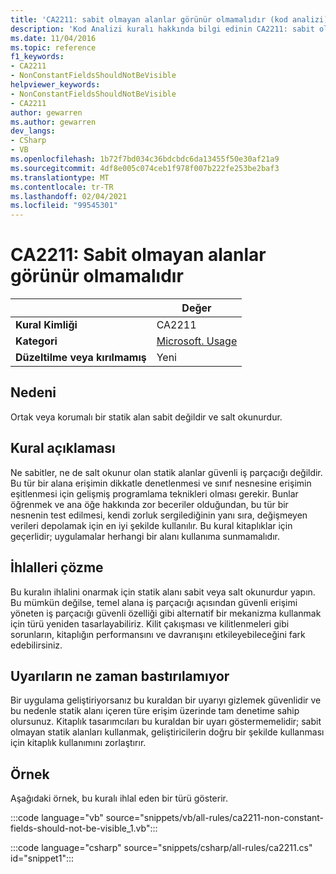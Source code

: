 ```yaml
---
title: 'CA2211: sabit olmayan alanlar görünür olmamalıdır (kod analizi)'
description: 'Kod Analizi kuralı hakkında bilgi edinin CA2211: sabit olmayan alanlar görünür olmamalıdır'
ms.date: 11/04/2016
ms.topic: reference
f1_keywords:
- CA2211
- NonConstantFieldsShouldNotBeVisible
helpviewer_keywords:
- NonConstantFieldsShouldNotBeVisible
- CA2211
author: gewarren
ms.author: gewarren
dev_langs:
- CSharp
- VB
ms.openlocfilehash: 1b72f7bd034c36bdcbdc6da13455f50e30af21a9
ms.sourcegitcommit: 4df8e005c074ceb1f978f007b222fe253be2baf3
ms.translationtype: MT
ms.contentlocale: tr-TR
ms.lasthandoff: 02/04/2021
ms.locfileid: "99545301"
---
```

# <a name="ca2211-non-constant-fields-should-not-be-visible"></a>CA2211: Sabit olmayan alanlar görünür olmamalıdır

| | Değer |
|-|-|
| **Kural Kimliği** |CA2211|
| **Kategori** |[Microsoft. Usage](usage-warnings.md)|
| **Düzeltilme veya kırılmamış** |Yeni|

## <a name="cause"></a>Nedeni

Ortak veya korumalı bir statik alan sabit değildir ve salt okunurdur.

## <a name="rule-description"></a>Kural açıklaması

Ne sabitler, ne de salt okunur olan statik alanlar güvenli iş parçacığı değildir. Bu tür bir alana erişimin dikkatle denetlenmesi ve sınıf nesnesine erişimin eşitlenmesi için gelişmiş programlama teknikleri olması gerekir. Bunlar öğrenmek ve ana öğe hakkında zor beceriler olduğundan, bu tür bir nesnenin test edilmesi, kendi zorluk sergilediğinin yanı sıra, değişmeyen verileri depolamak için en iyi şekilde kullanılır. Bu kural kitaplıklar için geçerlidir; uygulamalar herhangi bir alanı kullanıma sunmamalıdır.

## <a name="how-to-fix-violations"></a>İhlalleri çözme

Bu kuralın ihlalini onarmak için statik alanı sabit veya salt okunurdur yapın. Bu mümkün değilse, temel alana iş parçacığı açısından güvenli erişimi yöneten iş parçacığı güvenli özelliği gibi alternatif bir mekanizma kullanmak için türü yeniden tasarlayabiliriz. Kilit çakışması ve kilitlenmeleri gibi sorunların, kitaplığın performansını ve davranışını etkileyebileceğini fark edebilirsiniz.

## <a name="when-to-suppress-warnings"></a>Uyarıların ne zaman bastırılamıyor

Bir uygulama geliştiriyorsanız bu kuraldan bir uyarıyı gizlemek güvenlidir ve bu nedenle statik alanı içeren türe erişim üzerinde tam denetime sahip olursunuz. Kitaplık tasarımcıları bu kuraldan bir uyarı göstermemelidir; sabit olmayan statik alanları kullanmak, geliştiricilerin doğru bir şekilde kullanması için kitaplık kullanımını zorlaştırır.

## <a name="example"></a>Örnek

Aşağıdaki örnek, bu kuralı ihlal eden bir türü gösterir.

:::code language="vb" source="snippets/vb/all-rules/ca2211-non-constant-fields-should-not-be-visible_1.vb":::

:::code language="csharp" source="snippets/csharp/all-rules/ca2211.cs" id="snippet1":::
